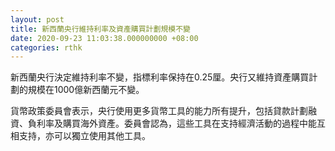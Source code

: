 ```yaml
---
layout: post
title: 新西蘭央行維持利率及資產購買計劃規模不變
date: 2020-09-23 11:03:38.000000000 +08:00
categories: rthk
---
```


新西蘭央行決定維持利率不變，指標利率保持在0.25厘。央行又維持資產購買計劃的規模在1000億新西蘭元不變。

貨幣政策委員會表示，央行使用更多貨幣工具的能力所有提升，包括貸款計劃融資、負利率及購買海外資產。委員會認為，這些工具在支持經濟活動的過程中能互相支持，亦可以獨立使用其他工具。
